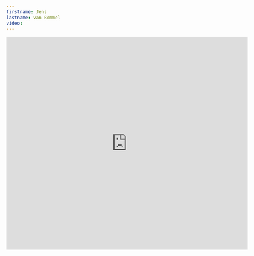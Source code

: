 ```yaml
--- 
firstname: Jens
lastname: van Bommel
video: 
--- 
```


<iframe src="https://player.vimeo.com/video/560842055" width="640" height="564" frameborder="0" allow="autoplay; fullscreen" allowfullscreen></iframe>